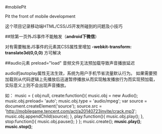 #mobilePit

Pit the front of mobile development

这个项目记录移动端HTML/CSS/JS开发所碰到的问题及小技巧

##除第一页外JS事件不能触发（**android下微信**）

对有需要触发JS事件的元素其CSS属性里增加 **-webkit-transform: translate3d(0,0,0)** 方可解决

##audio元素 preload="load" 音频文件无法预加载导致声音播放延迟

audio的autoplay属性无法生效，系统为用户手机节省流量默认行为。 如果需要预加载则从代码逻辑上先播放后迅速暂停播放从而实现触发播放行为而实现预加载，实际意义上则不会出现声音播放。

如：
        music = {
            obj:null,
            create:function(){
                music.obj =  new Audio();
                music.obj.preload= 'auto';
                music.obj.type = 'audio/mpeg';
                var source = document.createElement('source');
                source.src = 'http://mobilegame.tencent.com/act/a20140723invite/crack.mp3';
                music.obj.appendChild(source);
            },
            play:function(){
                music.obj.play();
            },
            stop:function(){
                music.obj.pause();
            }
        };
        music.create();
        **music.play()**;
        **music.stop()**;
